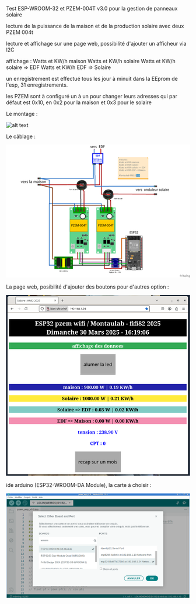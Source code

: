 Test ESP-WROOM-32 et PZEM-004T v3.0 pour la gestion de panneaux solaire 

lecture de la puissance de la maison et de la production solaire avec deux PZEM 004t

lecture et affichage sur une page web, possibilité d'ajouter un afficheur via I2C

affichage :
Watts et KW/h maison
Watts et KW/h solaire
Watts et KW/h solaire => EDF
Watts et KW/h EDF => Solaire

un enregistrement est effectué tous les jour à minuit dans la EEprom de l'esp, 31 enregistrements.

les PZEM sont à configuré un à un pour changer leurs adresses qui par défaut est 0x10, en 0x2 pour la maison et 0x3 pour le solaire

Le montage : 

![alt text](https://github.com/fifi82/pzem_ESP32/blob/main/image/montage.JPG)


Le câblage : 

![alt text](https://github.com/fifi82/pzem_ESP32/blob/main/image/cablage_pzem_esp32.png)


La page web, posibilité d'ajouter des boutons pour d'autres option : 

![alt text](https://github.com/fifi82/pzem_ESP32/blob/main/image/page_web-0.png)


ide arduino (ESP32-WROOM-DA Module), la carte à choisir : 

![alt text](https://github.com/fifi82/pzem_ESP32/blob/main/image/ide_arduino.png)



